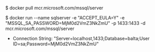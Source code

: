 $ docker pull mcr.microsoft.com/mssql/server

$ docker run --name sqlserver -e "ACCEPT_EULA=Y" -e "MSSQL_SA_PASSWORD=MjM0d2VmZ3NkZmU" -p 1433:1433 -d mcr.microsoft.com/mssql/server

- Connection String: "Server=localhost,1433;Database=balta;User ID=sa;Password=MjM0d2VmZ3NkZmU"